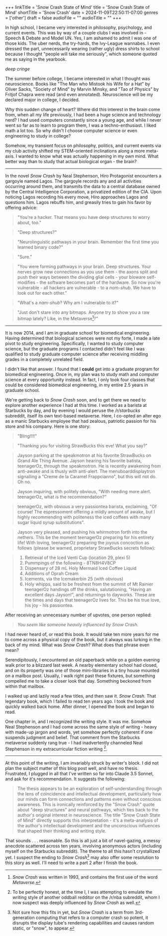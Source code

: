 +++
linkTitle = 'Snow Crash State of Mind'
title = 'Snow Crash State of Mind'
shortTitle = 'Snow Crash'
date = 2024-11-09T22:50:11-07:00
genres = ['other'] 
draft = false
audioFile = ""
audioTitle = ""
+++

In high school, I became very interested in philosophy, psychology, and current events. This was by way of a couple clubs I was involved in - Speech & Debate and Model UN. Yes, I am ashamed to admit I was one of those kids. The uber nerds, the try-hards, the Ivy-League wannabes. I even dressed the part, unnecessarily wearing (rather ugly) dress shirts to school because I thought "people will take me seriously", which someone quoted me as saying in the yearbook.

*deep cringe*

The summer before college, I became interested in what I thought was neuroscience. Books like "The Man who Mistook his Wife for a Hat" by Oliver Sacks, "Society of Mind" by Marvin Minsky, and "Tao of Physics" by Fritjof Chapra were read (and even annotated). Neuroscience will be my declared major in college, I decided.

Why this sudden change of heart? Where did this interest in the brain come from, when all my life previously, I had been a huge science and technology nerd? I had used computers constantly since a young age, and while I never went so far as to learn to program them, I was a techno-enthusiast. I liked math a lot too. So why didn't I choose computer science or even engineering to study in college?

Somehow, my transient focus on philosophy, politics, and current events via my club activity shifted my STEM-oriented inclinations along a more meta-axis. I wanted to know what was actually happening in my own mind. What better way than to study that actual biological organ - the brain?

---

In the novel *Snow Crash* by Neal Stephenson, Hiro Protagonist encounters a gargoyle named Lagos. The gargoyle records any and all activities occurring around them, and transmits the data to a central database owned by the Central Intelligence Corporation, a privatized edition of the CIA. Upon noticing Lagos recording his every move, Hiro approaches Lagos and questions him. Lagos rebuffs him, and greasily tries to gain his favor by offering advice:

> "You're a hacker. That means you have deep structures to worry about, too."

> "Deep structures?"

> "Neurolinguistic pathways in your brain. Remember the first time you learned binary code?"

> "Sure."

> "You were forming pathways in your brain. Deep structures. Your nerves grow new connections as you use them - the axons split and push their ways between the dividing glial cells - your bioware self-modifies - the software becomes part of the hardware. So now you're vulnerable - all hackers are vulnerable - to a *nam-shub*. We have to look out for each other."

> "What's a *nam-shub*? Why am I vulnerable to it?"

> "Just don't stare into any bitmaps. Anyone try to show you a raw bitmap lately? Like, in the Metaverse[^metaverse]?"

---

It is now 2014, and I am in graduate school for biomedical engineering. Having determined that biological sciences were not my forte, I made a late pivot to study engineering. Specifically, I wanted to study computer science, but the graduate programs I contacted didn't feel like I was qualified to study graduate computer science after receiving middling grades in a completely unrelated field.

I didn't like that answer. I found that I **could** get into a graduate program for biomedical engineering. Once in, my plan was to study math and computer science at every opportunity instead. In fact, I only took four classes that could be considered biomedical engineering, in my entire 2.5 years in graduate school.

We're getting back to *Snow Crash* soon, and to get there we need to explore another experience I had at this time. I worked as a barista at Starbucks by day, and by evening I would peruse the */r/starbucks* subreddit, itself its own text-based metaverse. Here, I co-opted an alter ego as a manic Starbucks employee that had zealous, patriotic passion for his store and his company. Here is one story:

> "Bling!!!!"

> "Thanking you for visiting StrawBucks this eve! What you say?"

> Jayson parking at the speakmotron at his favorite StrawBucks on Grand Ale Thing Avenue. Jayson hearing his favorite batista, teenagerOz, through the speakmotron. He is recently awakening from anti-awake and is thusly with anti-alert. The menuboarddisplaytron signalling a "Creme de la Caramel Frappcianno", but this will not do. Oh no. 

> Jayson inquiring, with politely obvious, "With needing more alert. teenagerOz, what is the recommendation?"

> teenagerOz, with obvious a very passiontea barista, exclaiming, "Of course! The espressoment offering a mildly amount of awake, but I highly recommending with politeness the iced coffees with many sugar liquid syrup substitutions". 

> Jayson very pleased, and pushing his whirmotron forth into the nethers. This be the moment teenagerOz preparing for his entirety life! With loving, teenagerOz preparing the joyous concoction as follows (please be warned, proprietary StrawBucks secrets follow):

> 1) Retrieval of the Iced Venti Cup (location 29, plexi 5)
> 2) Pummpings of the following - 8TN8H4V8CP
> 3) Dispensary of 28 mL Holy Mermaid Iced Coffee Liquid
> 4) Additions of Oprah Cream
> 5) Icements, via the Icemakerbin 25 (with obvious)
> 6) Holy whipps, said to be freshest from the summit of Mt Rainier
> teenagerOz handings off the drinks, salutationing, "Having an excellent days Jayson!", and returnings to dayworks. These are the times and days that teenagerOz lives for. This be his true love, his joy - his passiontea.

After receiving an unnecessary number of upvotes, one person replied:

> *You seem like someone heavily influenced by Snow Crash.*

I had never heard of, or read this book. It would take ten more years for me to come across a physical copy of the book, but it always was lurking in the back of my mind. What was *Snow Crash*? What does that phrase even mean? 

Serendipitously, I encountered an old paperback while on a golden evening walk prior to a blizzard last week. A nearby elementary school had closed, and on its property was one of those mini-libraries in a tiny house mounted on a mailbox post. Usually, I walk right past these fixtures, but something compelled me to take a closer look that day. Something beckoned from within that mailbox.

I walked up and lazily read a few titles, and then saw it. *Snow Crash*. That legendary book, which I failed to read ten years ago. I took the book and quickly walked back home. After dinner, I opened the book and began to read.

One chapter in, and I recognized the writing style. It was me. Somehow Neal Stephenson and I had come across the same style of writing - heavy with made-up jargon and words, yet somehow perfectly coherent if one suspends judgment and belief. That comment from the Starbucks metaverse suddenly rang true - I had inadvertently channeled Neal Stephenson in my extracurricular fiction writing [^oreosonfire].

---

At this point of the writing, I am invariably struck by writer's block. I did not plan the subject matter of this blog post well, and have no thesis. Frustrated, I plugged in all that I've written so far into Claude 3.5 Sonnet, and ask for it's recommendation. It suggests the following:

> The thesis appears to be an exploration of self-understanding through the lens of coincidence and intellectual development, particularly how our minds can form connections and patterns even without conscious awareness. This is ironically reinforced by the "Snow Crash" quote about "deep structures" and neural pathways, which ties back to the author's original interest in neuroscience.
> The title "Snow Crash State of Mind" directly supports this interpretation - it's a meta-analysis of the author's intellectual development and the unconscious influences that shaped their thinking and writing style.

That sounds . . . reasonable. So this is all just a bit of navel-gazing, a messy anecdote scattered across ten years, involving anonymous actors (including myself on the Starbucks subreddit). The theme to all this hasn't crystallized yet. I suspect the ending to *Snow Crash*[^snow-crash] may also offer some resolution to this story as well. I'll need to write a part 2 after I finish the book.

[^metaverse]: *Snow Crash* was written in 1993, and contains the first use of the word *Metaverse*.
[^oreosonfire]: To be perfectly honest, at the time I, I was attempting to emulate the writing style of another oddball redditor on the /r/nba subreddit, whom I now suspect was deeply influenced by *Snow Crash* as well.
[^snow-crash]: Not sure how this fits in yet, but *Snow Crash* is a term from 3rd-generation computing that refers to a computer crash so potent, it disrupts the display tube's rendering capabilities and causes random static, or "snow", to appear.


